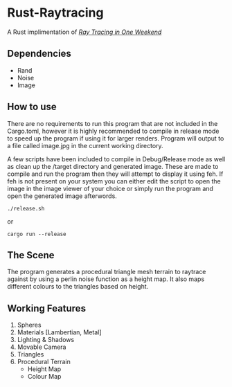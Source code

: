 # Rust-Raytracing
A Rust implimentation of [_Ray Tracing in One Weekend_](https://raytracing.github.io/books/RayTracingInOneWeekend.html)

## Dependencies
* Rand
* Noise
* Image

## How to use
There are no requirements to run this program that are not included in 
the Cargo.toml, however it is highly recommended to compile in release 
mode to speed up the program if using it for larger renders. Program
will output to a file called image.jpg in the current working directory. 

A few scripts have been included to compile in Debug/Release mode as well 
as clean up the /target directory and generated image. These are made to
compile and run the program then they will attempt to display it using 
feh. If feh is not present on your system you can either edit the script
to open the image in the image viewer of your choice or simply run the 
program and open the generated image afterwords.

```
./release.sh
```

or

```
cargo run --release
```

## The Scene
The program generates a procedural triangle mesh terrain to raytrace against 
by using a perlin noise function as a height map. It also maps different 
colours to the triangles based on height. 

## Working Features
1. Spheres
2. Materials [Lambertian, Metal]
3. Lighting & Shadows
4. Movable Camera
5. Triangles
6. Procedural Terrain
    * Height Map
    * Colour Map
